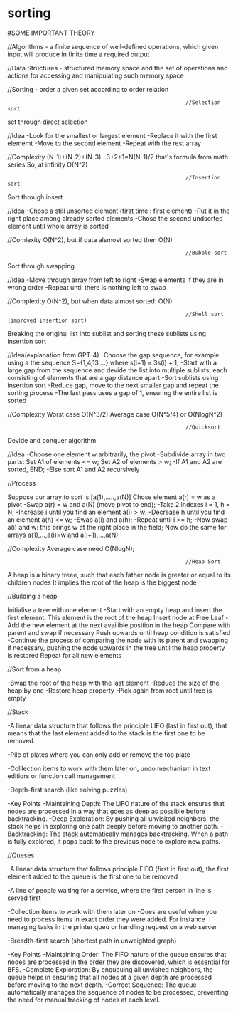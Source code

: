 # sorting

#SOME IMPORTANT THEORY

//Algorithms - a finite sequence of well-defined operations, which given input will produce in finite time a required output 

//Data Structures - structured memory space and the set of operations and actions for accessing and manipulating such memory space

//Sorting - order a given set according to order relation

                                                            //Selection sort 
set through direct selection

//Idea 
-Look for the smallest or largest element 
-Replace it with the first elememt 
-Move to the second element 
-Repeat with the rest array 

//Complexity 
(N-1)+(N-2)+(N-3)...3+2+1=N(N-1)/2  that's formula from math. series 
So, at infinity O(N^2)

                                                            //Insertion sort
Sort through insert

//Idea
-Chose a still unsorted element  (first time : first element)
-Put it in the right place among already sorted elements 
-Chose the second undsorted element until whole array is sorted 

//Comlexity 
O(N^2), but if data alsmost sorted then O(N) 

                                                            //Bubble sort 
Sort through swapping

//Idea 
-Move through array from left to right 
-Swap elements if they are in wrong order 
-Repeat until there is nothing left to swap 

//Complexity
O(N^2), but when data almost sorted: O(N)

                                                            //Shell sort (improved insertion sort)
Breaking the original list into sublist and sorting these sublists using insertion sort

//Idea(explanation from GPT-4)
-Choose the gap sequence, for example using a the sequence S={1,4,13,...} where s(i+1) = 3s(i) + 1;
-Start with a large gap from the sequence and devide the list into multiple sublists, each consisting of elements that are a gap distance apart 
-Sort sublists using insertion sort
-Reduce gap, move to the next smaller gap and repeat the sorting process 
-The last pass uses a gap of 1, ensuring the entire list is sorted 

//Complexity
Worst case O(N^3/2)
Average case O(N^5/4) or O(NlogN^2)

                                                            //Quicksort
Devide and conquer algorithm 

//Idea
-Choose one element w arbitrarily, the pivot
-Subdivide array in two parts:
  Set A1 of elements <= w;
  Set A2 of elements > w;
-If A1 and A2 are sorted, END;
-Else sort A1 and A2 recursively

//Process

Suppose our array to sort is [a(1),.....,a(N)]
Chose element a(r) = w as a pivot
    -Swap a(r) = w and a(N) (move pivot to end);
    -Take 2 indexes i = 1, h = N;
    -Increase i until you find an element a(i) > w;
    -Decrease h until you find an element a(h) <= w;
    -Swap a(i) and a(h);
    -Repeat until i >= h;
    -Now swap a(i) and w: this brings w at the right place in the field;
Now do the same for arrays a(1),...,a(i)=w and a(i+1),...,a(N)

//Complexity
Average case need O(NlogN);

                                                            //Heap Sort
A heap is a binary treee, such that each father node is greater or equal to its children nodes 
It implies the root of the heap is the biggest node

//Building a heap 

Initialise a tree with one element 
 -Start with an empty heap and insert the first element. This element is the root of the heap 
Insert node at Free Leaf 
  -Add the new element at the next availible position in the heap 
Compare with parent and swap if necessary
Push upwards until heap condition is satisfied
  -Continue the process of comparing the node with its parent and swapping if necessary, pushing the node upwards in the tree until the heap property is restored 
Repeat for all new elements 

//Sort from a heap

-Swap the root of the heap with the last element 
-Reduce the size of the heap by one 
-Restore heap property
-Pick again from root until tree is empty 

//Stack 

-A linear data structure that follows the principle LIFO (last in first out), that means that the last element added to the stack is the first one to be removed.

-Pile of plates where you can only add or remove the top plate

-Colllection items to work with them later on, undo mechanism in text editiors or function call management 

-Depth-first search (like solving puzzles)

-Key Points
-Maintaining Depth: The LIFO nature of the stack ensures that nodes are processed in a way that goes as deep as possible before backtracking.
-Deep Exploration: By pushing all unvisited neighbors, the stack helps in exploring one path deeply before moving to another path.
-Backtracking: The stack automatically manages backtracking. When a path is fully explored, it pops back to the previous node to explore new paths.


//Queses 

-A linear data structure that follows principle FIFO (first in first out), the first element added to the queue is the first one to be removed 

-A line of people waiting for a service, where the first person in line is served first 

-Collection items to work with them later on
-Ques are useful when you need to process items in exact order they were added. For instance managing tasks in the printer queu or handling request on a web server 

-Breadth-first search (shortest path in unweighted graph)

-Key Points
-Maintaining Order: The FIFO nature of the queue ensures that nodes are processed in the order they are discovered, which is essential for BFS.
-Complete Exploration: By enqueuing all unvisited neighbors, the queue helps in ensuring that all nodes at a given depth are processed before moving to the next depth.
-Correct Sequence: The queue automatically manages the sequence of nodes to be processed, preventing the need for manual tracking of nodes at each level.


                                                            

                                                              









